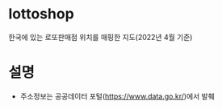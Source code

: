 # lottoshop
한국에 있는 로또판매점 위치를 매핑한 지도(2022년 4월 기준)

# 설명
- 주소정보는 공공데이터 포털(https://www.data.go.kr/)에서 발췌
